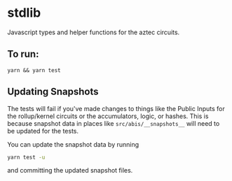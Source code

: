# stdlib

Javascript types and helper functions for the aztec circuits.

## To run:

`yarn && yarn test`

## Updating Snapshots

The tests will fail if you've made changes to things like the Public Inputs for the rollup/kernel circuits or the accumulators,
logic, or hashes. This is because snapshot data in places like `src/abis/__snapshots__` will need to be updated for the tests.

You can update the snapshot data by running

```bash
yarn test -u
```

and committing the updated snapshot files.
